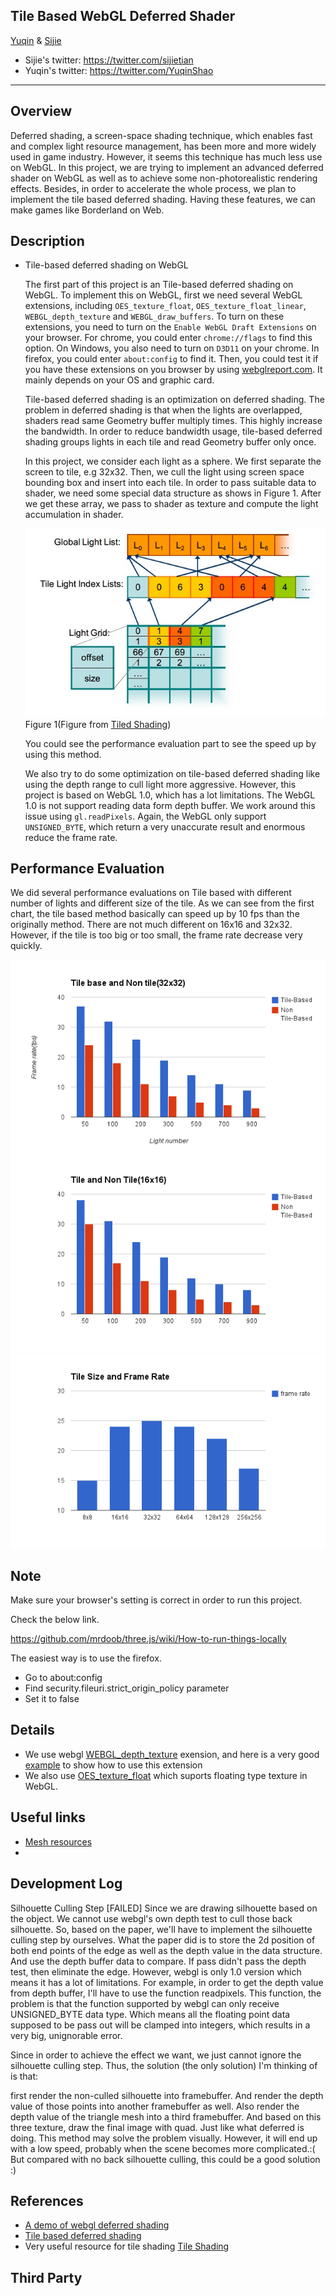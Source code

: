 Tile Based WebGL Deferred Shader
----------------------------------------
[Yuqin](https://github.com/yuqinshao) & [Sijie](https://github.com/tiansijie)

* Sijie's twitter: https://twitter.com/sijietian
* Yuqin's twitter: https://twitter.com/YuqinShao

-------------------------------------------------------------------------------

Overview
--------------------------------------------
Deferred shading, a screen-space shading technique, which enables fast and complex light resource management, has been more and more widely used in game industry. However, it seems this technique has much less use on WebGL.
In this project, we are trying to implement an advanced deferred shader on WebGL as well as to achieve some non-photorealistic rendering effects. Besides, in order to accelerate the whole process, we plan to implement the tile based deferred shading. Having these features, we can make games like Borderland on Web.


## Description ##


- Tile-based deferred shading on WebGL
	
	The first part of this project is an Tile-based deferred shading on WebGL. To implement this on WebGL, first we need several WebGL extensions, including `OES_texture_float`, `OES_texture_float_linear`, `WEBGL_depth_texture` and `WEBGL_draw_buffers`. To turn on these extensions, you need to turn on the `Enable WebGL Draft Extensions` on your browser. For chrome, you could enter 
	`chrome://flags` to find this option. On Windows, you also need to turn on `D3D11` on your chrome. In firefox, you could enter `about:config` to find it. Then, you could test it if you have these extensions on you browser by using [webglreport.com](webglreport.com). It mainly depends on your OS and  graphic card.

	Tile-based deferred shading is an optimization on deferred shading. The problem in deferred shading is that when the lights are overlapped, shaders read same Geometry buffer multiply times. This highly increase the bandwidth. In order to reduce bandwidth usage, tile-based deferred shading groups lights in each tile and read Geometry buffer only once.

	In this project, we consider each light as a sphere. We first separate the screen to tile, e.g 32x32. Then, we cull the light using screen space bounding box and insert into each tile. In order to pass suitable data to shader, we need some special data structure as shows in Figure 1. After we get these array, we pass to shader as texture and compute the light accumulation in shader.

	![Alt text](tiledatastructure.png "Figure 1")
	Figure 1(Figure from [Tiled Shading](http://www.cse.chalmers.se/~uffe/tiled_shading_preprint.pdf))


	You could see the performance evaluation part to see the speed up by using this method.

	We also try to do some optimization on tile-based deferred shading like using the depth range to cull light more aggressive. However, this project is based on WebGL 1.0, which has a lot limitations. The WebGL 1.0 is not support reading data form depth buffer. We work around this issue using `gl.readPixels`. Again, the WebGL only support `UNSIGNED_BYTE`, which return a very unaccurate result and enormous reduce the frame rate.





## Performance Evaluation ##

We did several performance evaluations on Tile based with different number of lights and different size of the tile. As we can see from the first chart, the tile based method basically can speed up by 10 fps than the originally method. There are not much different on 16x16 and 32x32. However, if the tile is too big or too small, the frame rate decrease very quickly. 

![Alt text](tilenontile32.png "Figure 1")
![Alt text](tilenontile16.png "Figure 1")
![Alt text](tilesizeandframe.png "Figure 1")


Note
-------------------------------------------
Make sure your browser's setting is correct in order to run this project.

Check the below link.

https://github.com/mrdoob/three.js/wiki/How-to-run-things-locally 

The easiest way is to use the firefox.
* Go to about:config
* Find security.fileuri.strict_origin_policy parameter
* Set it to false


Details
---------------------------------------------------------------
* We use webgl [WEBGL_depth_texture](http://www.khronos.org/registry/webgl/extensions/WEBGL_depth_texture/) exension, and here is a very good [example](http://blog.tojicode.com/2012/07/using-webgldepthtexture.html) to show how to use this extension 
* We also use [OES_texture_float](http://www.khronos.org/registry/webgl/extensions/OES_texture_float/) which suports floating type texture in WebGL.







Useful links
----------------------------
* [Mesh resources](http://graphics.cs.williams.edu/data/meshes.xml)
* 

Development Log
-------------------------------
Silhouette Culling Step [FAILED]
Since we are drawing silhouette based on the object. We cannot use webgl's own depth test to cull those back silhouette. So, based on the paper, we'll have to implement the silhouette culling step by ourselves.
What the paper did is to store the 2d position of both end points of the edge as well as the depth value in the data structure. And use the depth buffer data to compare. If pass didn't pass the depth test, then eliminate the edge.
However, webgl is only 1.0 version which means it has a lot of limitations.
For example, in order to get the depth value from depth buffer, I'll have to use the function readpixels. This function, the problem is that the function supported by webgl can only receive UNSIGNED_BYTE data type. Which means all the floating point data supposed to be pass out will be clamped into integers, which results in a very big, unignorable error. 

Since in order to achieve the effect we want, we just cannot ignore the silhouette culling step. Thus, the solution (the only solution) I'm thinking of is that:

first render the non-culled silhouette into framebuffer. And render the depth value of those points into another framebuffer as well.
Also render the depth value of the triangle mesh into a third framebuffer.
And based on this three texture, draw the final image with quad. Just like what deferred is doing. 
This method may solve the problem visually. However, it will end up with a low speed, probably when the scene becomes more complicated.:(
But compared with no back silhouette culling, this could be a good solution :) 


References
---------------------------------------------------------------
* [A demo of webgl deferred shading](http://codeflow.org/entries/2012/aug/25/webgl-deferred-irradiance-volumes/#!)
* [Tile based deferred shading](http://bps10.idav.ucdavis.edu/talks/12-lauritzen_DeferredShading_BPS_SIGGRAPH2010_Notes.pdf) 
* Very useful resource for tile shading [Tile Shading](http://www.cse.chalmers.se/~uffe/tiled_shading_preprint.pdf)


Third Party
-------------------------------------------------




